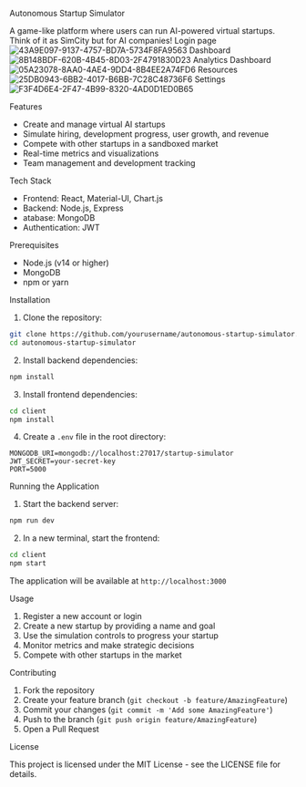 Autonomous Startup Simulator

A game-like platform where users can run AI-powered virtual startups. Think of it as SimCity but for AI companies!
Login page
![43A9E097-9137-4757-BD7A-5734F8FA9563](https://github.com/user-attachments/assets/de392be6-85b9-4bf9-8c47-30ba1263beba)
Dashboard
![8B148BDF-620B-4B45-8D03-2F4791830D23](https://github.com/user-attachments/assets/e047cea5-874c-4719-91fc-35dd0d1dc087)
Analytics Dashboard
![05A23078-8AA0-4AE4-9DD4-8B4EE2A74FD6](https://github.com/user-attachments/assets/a1572007-8ae0-4f8e-9ae0-b2dc911cd252)
Resources 
![25DB0943-6BB2-4017-B6BB-7C28C48736F6](https://github.com/user-attachments/assets/f20271f7-3aca-4a03-a0ba-a3decb2fce49)
Settings
![F3F4D6E4-2F47-4B99-8320-4AD0D1ED0B65](https://github.com/user-attachments/assets/7bc29139-1bae-4495-a240-d89e7c5bcc8a)



Features

- Create and manage virtual AI startups
- Simulate hiring, development progress, user growth, and revenue
- Compete with other startups in a sandboxed market
- Real-time metrics and visualizations
- Team management and development tracking

Tech Stack

- Frontend: React, Material-UI, Chart.js
- Backend: Node.js, Express
- atabase: MongoDB
- Authentication: JWT

Prerequisites

- Node.js (v14 or higher)
- MongoDB
- npm or yarn

 Installation

1. Clone the repository:
```bash
git clone https://github.com/yourusername/autonomous-startup-simulator.git
cd autonomous-startup-simulator
```

2. Install backend dependencies:
```bash
npm install
```

3. Install frontend dependencies:
```bash
cd client
npm install
```

4. Create a `.env` file in the root directory:
```
MONGODB_URI=mongodb://localhost:27017/startup-simulator
JWT_SECRET=your-secret-key
PORT=5000
```

 Running the Application

1. Start the backend server:
```bash
npm run dev
```

2. In a new terminal, start the frontend:
```bash
cd client
npm start
```

The application will be available at `http://localhost:3000`

Usage

1. Register a new account or login
2. Create a new startup by providing a name and goal
3. Use the simulation controls to progress your startup
4. Monitor metrics and make strategic decisions
5. Compete with other startups in the market

Contributing

1. Fork the repository
2. Create your feature branch (`git checkout -b feature/AmazingFeature`)
3. Commit your changes (`git commit -m 'Add some AmazingFeature'`)
4. Push to the branch (`git push origin feature/AmazingFeature`)
5. Open a Pull Request

License

This project is licensed under the MIT License - see the LICENSE file for details. 
